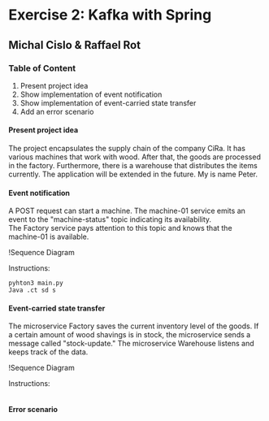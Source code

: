 # Exercise 2: Kafka with Spring
## Michal Cislo & Raffael Rot

### Table of Content

1. Present project idea
2. Show implementation of event notification
3. Show implementation of event-carried state transfer
4. Add an error scenario

#### Present project idea

The project encapsulates the supply chain of the company CiRa. 
It has various machines that work with wood. After that, the goods are processed in the factory. 
Furthermore, there is a warehouse that distributes the items currently. 
The application will be extended in the future. My is name Peter.

#### Event notification

A POST request can start a machine. 
The machine-01 service emits an event to the "machine-status" topic indicating its availability.  
The Factory service pays attention to this topic and knows that the machine-01 is available.

!Sequence Diagram

Instructions: 

```
pyhton3 main.py
Java .ct sd s
```

#### Event-carried state transfer

The microservice Factory saves the current inventory level of the goods. 
If a certain amount of wood shavings is in stock, the microservice sends a message called "stock-update." 
The microservice Warehouse listens and keeps track of the data.

!Sequence Diagram

Instructions:

```

```

#### Error scenario
